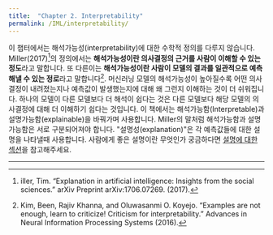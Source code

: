 ```yaml
---
title:  "Chapter 2. Interpretability"
permalink: /IML/interpretability/
---
```


이 챕터에서는 해석가능성(interpretability)에 대한 수학적 정의를 다루지 않습니다. Miller(2017)[^1]의 정의에서는 **해석가능성이란 의사결정의 근거를 사람이 이해할 수 있는 정도**라고 말합니다. 또 다른이는 **해석가능성이란 사람이 모델의 결과를 일관적으로 예측해낼 수 있는 정로**라고 말합니다[^2]. 머신러닝 모델의 해석가능성이 높아질수록 어떤 의사결정이 내려졌는지나 예측값이 발생했는지에 대해 왜 그런지 이해하는 것이 더 쉬워집니다. 하나의 모델이 다른 모델보다 더 해석이 쉽다는 것은 다른 모델보다 해당 모델의 의사결정에 대해 더 이해하기 쉽다는 것입니다. 이 책에서는 해석가능함(Interpretable)과 설명가능함(explainable)을 바꿔가며 사용합니다. Miller의 말처럼 해석가능함과 설명가능함은 서로 구분되어져야 합니다. "설명성(explanation)"은 각 예측값들에 대한 설명을 나타낼때 사용합니다. 사람에게 좋은 설명이란 무엇인가 궁금하다면 [설명에 대한 섹션](https://tootouch.github.io/IML/human_friendly_explanations/)을 참고해주세요.

---

[^1]: iller, Tim. “Explanation in artificial intelligence: Insights from the social sciences.” arXiv Preprint arXiv:1706.07269. (2017).

[^2]: Kim, Been, Rajiv Khanna, and Oluwasanmi O. Koyejo. “Examples are not enough, learn to criticize! Criticism for interpretability.” Advances in Neural Information Processing Systems (2016).